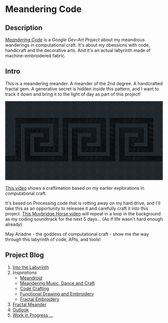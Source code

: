 # Meandering Code

## Description

*[Meandering Code](https://devart.withgoogle.com/#/project/18037975)* is a *Google Dev-Art Project* about my meandrous wanderings in computational craft.
It's about my obessions with code, handicraft and the decorative arts.
And it's an actual labyrinth made of machine-embroidered fabric.


## Intro

This is a meandering meander. A meander of the 2nd degree. A handcrafted fractal gem.
A generative secret is hidden inside this pattern, and I want to track it down and bring it to the light of day as part of this project!

![Example Image](project_images/cover.jpg?raw=true "Example Image")


[This video](http://www.youtube.com/watch?v=2xvczE4-5hs) shows a craftimation based on my earlier explorations in computational craft.

It's based on Processing code that is rotting away on my hard drive, and I'll take this as an opportunity to releasee it and carefully craft it into this project. [This Muybridge Horse video](http://www.yourepeat.com/watch/?v=2xvczE4-5hs) will repeat in a loop in the background as my coding soundtrack for the next 5 days... (As if life wasn't hard enough already)

May Ariadne - the goddess of computational craft - show me the way through this labyrinth of code, APIs, and tools!


## Project Blog

1. [Into the Labyrinth](project_posts/2014-03-23-into-the-labyrinth.md)
2. *Inspirations*
   * [Meandroid](project_posts/2014-03-23-inspiration.md)
   * [Meandering Music, Dance and Craft](project_posts/2014-03-24-inspiration.md)
   * [Code Crafting](project_posts/2014-03-25-inspiration.md)
   * [Functional Drawing and Embroidery](project_posts/2014-03-26-inspiration.md)
   * [Fractal Embroidery](project_posts/2014-03-27-inspiration.md)
3. [Fractal Meander](project_posts/2014-03-27-fractal-meander.md)
4. [Outlook](project_posts/2014-03-28-outlook.md)
5. [Work in Progress ...](project_posts/2014-03-28-work-in-progress.md)




